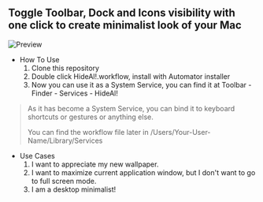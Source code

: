 ## Toggle Toolbar, Dock and Icons visibility with one click to create minimalist look of your Mac

![Preview](https://i.imgur.com/DR31ofw.gif)

- How To Use
	1. Clone this repository
	2. Double click HideAl!.workflow, install with Automator installer
	3. Now you can use it as a System Service, you can find it at Toolbar - Finder - Services - HideAl!
	
> As it has become a System Service, you can bind it to keyboard shortcuts or gestures or anything else.
> 
> You can find the workflow file later in /Users/Your-User-Name/Library/Services

- Use Cases
	1. I want to appreciate my new wallpaper.
	2. I want to maximize current application window, but I don't want to go to full screen mode.
	3. I am a desktop minimalist!